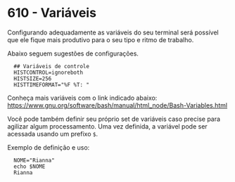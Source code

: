 # 610 - Variáveis

Configurando adequadamente as variáveis do seu terminal será possível que ele fique mais produtivo
para o seu tipo e ritmo de trabalho.

Abaixo seguem sugestões de configurações.

``` .bashrc
  ## Variáveis de controle
  HISTCONTROL=ignoreboth
  HISTSIZE=256
  HISTTIMEFORMAT="%F %T: "
```
  Conheça mais variáveis com o link indicado abaixo:
  https://www.gnu.org/software/bash/manual/html_node/Bash-Variables.html


Você pode também definir seu próprio set de variáveis caso precise para agilizar algum
processamento.
Uma vez definida, a variável pode ser acessada usando um prefixo ``$``.

Exemplo de definição e uso:

``` shell
  NOME="Rianna"
  echo $NOME
  Rianna
```
